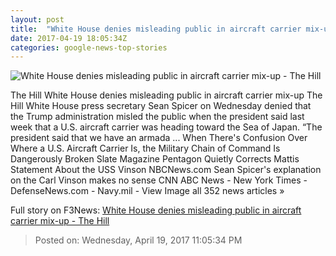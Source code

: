 ```yaml
---
layout: post
title:  "White House denies misleading public in aircraft carrier mix-up - The Hill"
date: 2017-04-19 18:05:34Z
categories: google-news-top-stories
---
```


![White House denies misleading public in aircraft carrier mix-up - The Hill](http://thehill.com/sites/default/files/article_images/carlvinson_041717getty.jpg)

The Hill White House denies misleading public in aircraft carrier mix-up The Hill White House press secretary Sean Spicer on Wednesday denied that the Trump administration misled the public when the president said last week that a U.S. aircraft carrier was heading toward the Sea of Japan. “The president said that we have an armada ... When There's Confusion Over Where a U.S. Aircraft Carrier Is, the Military Chain of Command Is Dangerously Broken Slate Magazine Pentagon Quietly Corrects Mattis Statement About the USS Vinson NBCNews.com Sean Spicer's explanation on the Carl Vinson makes no sense CNN ABC News - New York Times - DefenseNews.com - Navy.mil - View Image all 352 news articles »


Full story on F3News: [White House denies misleading public in aircraft carrier mix-up - The Hill](http://www.f3nws.com/n/bsjXMD)

> Posted on: Wednesday, April 19, 2017 11:05:34 PM

